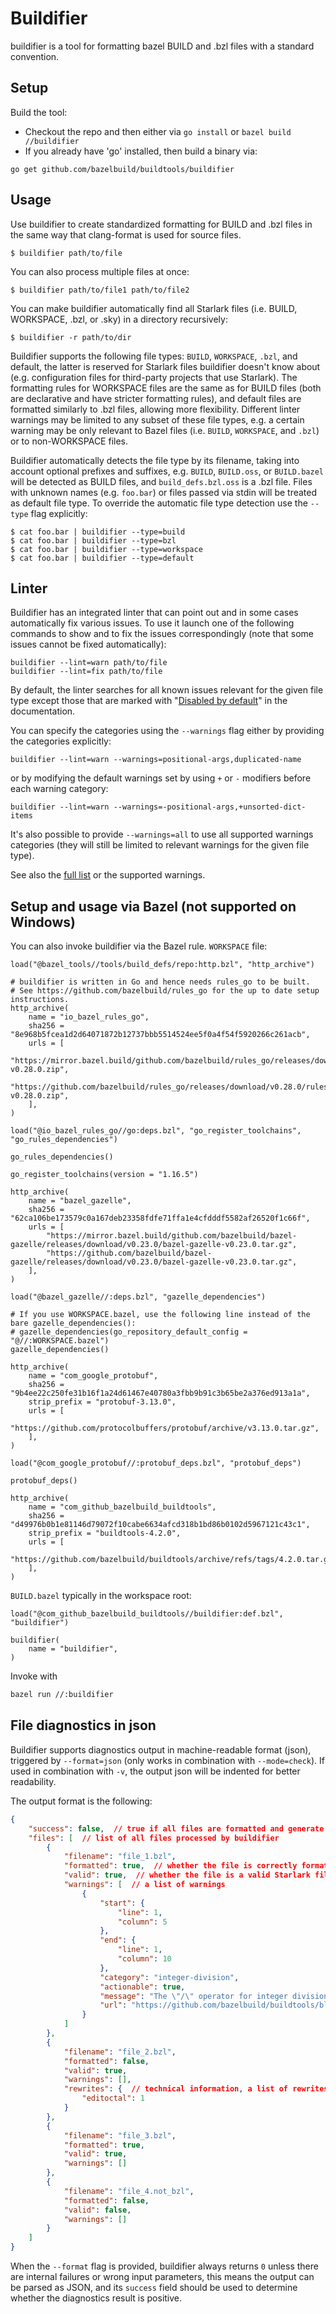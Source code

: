 # Buildifier

buildifier is a tool for formatting bazel BUILD and .bzl files with a standard convention.

## Setup

Build the tool:
* Checkout the repo and then either via `go install` or `bazel build //buildifier`
* If you already have 'go' installed, then build a binary via:

`go get github.com/bazelbuild/buildtools/buildifier`

## Usage

Use buildifier to create standardized formatting for BUILD and .bzl files in the
same way that clang-format is used for source files.

    $ buildifier path/to/file

You can also process multiple files at once:

    $ buildifier path/to/file1 path/to/file2

You can make buildifier automatically find all Starlark files (i.e. BUILD, WORKSPACE, .bzl, or .sky)
in a directory recursively:

    $ buildifier -r path/to/dir

Buildifier supports the following file types: `BUILD`, `WORKSPACE`, `.bzl`, and
default, the latter is reserved for Starlark files buildifier doesn't know about
(e.g. configuration files for third-party projects that use Starlark). The
formatting rules for WORKSPACE files are the same as for BUILD files (both are
declarative and have stricter formatting rules), and default files are formatted
similarly to .bzl files, allowing more flexibility. Different linter warnings
may be limited to any subset of these file types, e.g. a certain warning may be
only relevant to Bazel files (i.e. `BUILD`, `WORKSPACE`, and `.bzl`) or to
non-WORKSPACE files.

Buildifier automatically detects the file type by its filename, taking into
account optional prefixes and suffixes, e.g. `BUILD`, `BUILD.oss`, or
`BUILD.bazel` will be detected as BUILD files, and `build_defs.bzl.oss` is a
.bzl file. Files with unknown names (e.g. `foo.bar`) or files passed via stdin
will be treated as default file type. To override the automatic file type
detection use the `--type` flag explicitly:

    $ cat foo.bar | buildifier --type=build
    $ cat foo.bar | buildifier --type=bzl
    $ cat foo.bar | buildifier --type=workspace
    $ cat foo.bar | buildifier --type=default

## Linter

Buildifier has an integrated linter that can point out and in some cases
automatically fix various issues. To use it launch one of the following commands
to show and to fix the issues correspondingly (note that some issues cannot be
fixed automatically):

    buildifier --lint=warn path/to/file
    buildifier --lint=fix path/to/file

By default, the linter searches for all known issues relevant for the given
file type except those that are marked with
"[Disabled by default](../WARNINGS.md)" in the documentation.

You can specify the categories using the `--warnings` flag either by providing
the categories explicitly:

    buildifier --lint=warn --warnings=positional-args,duplicated-name

or by modifying the default warnings set by using `+` or `-` modifiers before
each warning category:

    buildifier --lint=warn --warnings=-positional-args,+unsorted-dict-items

It's also possible to provide `--warnings=all` to use all supported warnings
categories (they will still be limited to relevant warnings for the given file
type).

See also the [full list](../WARNINGS.md) or the supported warnings.

## Setup and usage via Bazel (not supported on Windows)

You can also invoke buildifier via the Bazel rule.
`WORKSPACE` file:
```bzl
load("@bazel_tools//tools/build_defs/repo:http.bzl", "http_archive")

# buildifier is written in Go and hence needs rules_go to be built.
# See https://github.com/bazelbuild/rules_go for the up to date setup instructions.
http_archive(
    name = "io_bazel_rules_go",
    sha256 = "8e968b5fcea1d2d64071872b12737bbb5514524ee5f0a4f54f5920266c261acb",
    urls = [
        "https://mirror.bazel.build/github.com/bazelbuild/rules_go/releases/download/v0.28.0/rules_go-v0.28.0.zip",
        "https://github.com/bazelbuild/rules_go/releases/download/v0.28.0/rules_go-v0.28.0.zip",
    ],
)

load("@io_bazel_rules_go//go:deps.bzl", "go_register_toolchains", "go_rules_dependencies")

go_rules_dependencies()

go_register_toolchains(version = "1.16.5")

http_archive(
    name = "bazel_gazelle",
    sha256 = "62ca106be173579c0a167deb23358fdfe71ffa1e4cfdddf5582af26520f1c66f",
    urls = [
        "https://mirror.bazel.build/github.com/bazelbuild/bazel-gazelle/releases/download/v0.23.0/bazel-gazelle-v0.23.0.tar.gz",
        "https://github.com/bazelbuild/bazel-gazelle/releases/download/v0.23.0/bazel-gazelle-v0.23.0.tar.gz",
    ],
)

load("@bazel_gazelle//:deps.bzl", "gazelle_dependencies")

# If you use WORKSPACE.bazel, use the following line instead of the bare gazelle_dependencies():
# gazelle_dependencies(go_repository_default_config = "@//:WORKSPACE.bazel")
gazelle_dependencies()

http_archive(
    name = "com_google_protobuf",
    sha256 = "9b4ee22c250fe31b16f1a24d61467e40780a3fbb9b91c3b65be2a376ed913a1a",
    strip_prefix = "protobuf-3.13.0",
    urls = [
        "https://github.com/protocolbuffers/protobuf/archive/v3.13.0.tar.gz",
    ],
)

load("@com_google_protobuf//:protobuf_deps.bzl", "protobuf_deps")

protobuf_deps()

http_archive(
    name = "com_github_bazelbuild_buildtools",
    sha256 = "d49976b0b1e81146d79072f10cabe6634afcd318b1bd86b0102d5967121c43c1",
    strip_prefix = "buildtools-4.2.0",
    urls = [
        "https://github.com/bazelbuild/buildtools/archive/refs/tags/4.2.0.tar.gz",
    ],
)
```

`BUILD.bazel` typically in the workspace root:
```bzl
load("@com_github_bazelbuild_buildtools//buildifier:def.bzl", "buildifier")

buildifier(
    name = "buildifier",
)
```
Invoke with
```bash
bazel run //:buildifier
```

## File diagnostics in json

Buildifier supports diagnostics output in machine-readable format (json), triggered by
`--format=json` (only works in combination with `--mode=check`). If used in combination with `-v`,
the output json will be indented for better readability.

The output format is the following:

```json
{
    "success": false,  // true if all files are formatted and generate no warnings, false otherwise
    "files": [  // list of all files processed by buildifier
        {
            "filename": "file_1.bzl",
            "formatted": true,  // whether the file is correctly formatted
            "valid": true,  // whether the file is a valid Starlark file. Can only be false if formatted = false
            "warnings": [  // a list of warnings
                {
                    "start": {
                        "line": 1,
                        "column": 5
                    },
                    "end": {
                        "line": 1,
                        "column": 10
                    },
                    "category": "integer-division",
                    "actionable": true,
                    "message": "The \"/\" operator for integer division is deprecated in favor of \"//\".",
                    "url": "https://github.com/bazelbuild/buildtools/blob/master/WARNINGS.md#integer-division"
                }
            ]
        },
        {
            "filename": "file_2.bzl",
            "formatted": false,
            "valid": true,
            "warnings": [],
            "rewrites": {  // technical information, a list of rewrites buildifier applies during reformatting
                "editoctal": 1
            }
        },
        {
            "filename": "file_3.bzl",
            "formatted": true,
            "valid": true,
            "warnings": []
        },
        {
            "filename": "file_4.not_bzl",
            "formatted": false,
            "valid": false,
            "warnings": []
        }
    ]
}
```

When the `--format` flag is provided, buildifier always returns `0` unless there are internal
failures or wrong input parameters, this means the output can be parsed as JSON, and its `success`
field should be used to determine whether the diagnostics result is positive.
